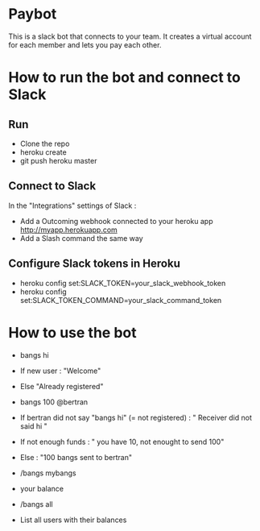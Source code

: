 # Paybot

This is a slack bot that connects to your team. 
It creates a virtual account for each member and lets you pay each other.

# How to run the bot and connect to Slack
## Run
- Clone the repo
- heroku create
- git push heroku master

## Connect to Slack
In the "Integrations" settings of Slack : 
- Add a Outcoming webhook connected to your heroku app http://myapp.herokuapp.com
- Add a Slash command the same way

## Configure Slack tokens in Heroku
- heroku config set:SLACK_TOKEN=your_slack_webhook_token
- heroku config set:SLACK_TOKEN_COMMAND=your_slack_command_token

# How to use the bot

- bangs hi

 - If new user : "Welcome"

 - Else "Already registered"

- bangs 100 @bertran

 - If bertran did not say "bangs hi" (= not registered) : " Receiver did not said hi "

 - If not enough funds : " you have 10, not enought to send 100"

 - Else : "100 bangs sent to bertran"

- /bangs mybangs

 - your balance

- /bangs all

 - List all users with their balances
